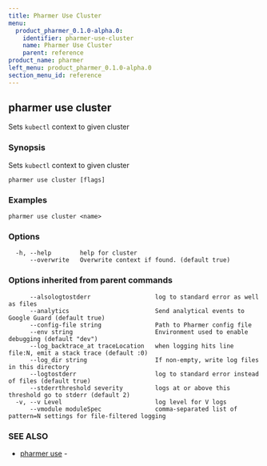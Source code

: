 ```yaml
---
title: Pharmer Use Cluster
menu:
  product_pharmer_0.1.0-alpha.0:
    identifier: pharmer-use-cluster
    name: Pharmer Use Cluster
    parent: reference
product_name: pharmer
left_menu: product_pharmer_0.1.0-alpha.0
section_menu_id: reference
---
```

## pharmer use cluster

Sets `kubectl` context to given cluster

### Synopsis


Sets `kubectl` context to given cluster

```
pharmer use cluster [flags]
```

### Examples

```
pharmer use cluster <name>
```

### Options

```
  -h, --help        help for cluster
      --overwrite   Overwrite context if found. (default true)
```

### Options inherited from parent commands

```
      --alsologtostderr                  log to standard error as well as files
      --analytics                        Send analytical events to Google Guard (default true)
      --config-file string               Path to Pharmer config file
      --env string                       Environment used to enable debugging (default "dev")
      --log_backtrace_at traceLocation   when logging hits line file:N, emit a stack trace (default :0)
      --log_dir string                   If non-empty, write log files in this directory
      --logtostderr                      log to standard error instead of files (default true)
      --stderrthreshold severity         logs at or above this threshold go to stderr (default 2)
  -v, --v Level                          log level for V logs
      --vmodule moduleSpec               comma-separated list of pattern=N settings for file-filtered logging
```

### SEE ALSO
* [pharmer use](/docs/reference/pharmer_use.md)	 - 

